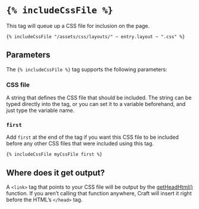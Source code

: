 # `{% includeCssFile %}`

This tag will queue up a CSS file for inclusion on the page.

```twig
{% includeCssFile "/assets/css/layouts/" ~ entry.layout ~ ".css" %}
```

## Parameters

The `{% includeCssFile %}` tag supports the following parameters:

### CSS file

A string that defines the CSS file that should be included. The string can be typed directly into the tag, or you can set it to a variable beforehand, and just type the variable name.

### `first`

Add `first` at the end of the tag if you want this CSS file to be included before any other CSS files that were included using this tag.

```twig
{% includeCssFile myCssFile first %}
```

## Where does it get output?

A `<link>` tag that points to your CSS file will be output by the [getHeadHtml()](functions.md#getHeadHtml) function. If you aren’t calling that function anywhere, Craft will insert it right before the HTML’s `</head>` tag.

